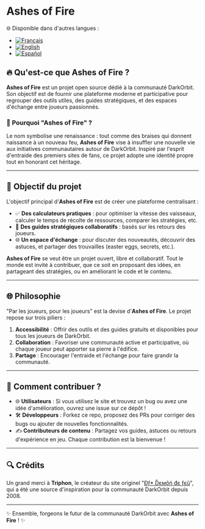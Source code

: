 # Ashes of Fire

🌐 Disponible dans d'autres langues :  
- [![Français](https://img.shields.io/badge/lang-fr-blue)](docs/README-fr.md)
- [![English](https://img.shields.io/badge/lang-en-red)](docs/README-en.md)
- [![Español](https://img.shields.io/badge/lang-es-yellow)](docs/README-es.md)

## 🔥 Qu'est-ce que **Ashes of Fire** ?

**Ashes of Fire** est un projet open source dédié à la communauté DarkOrbit. Son objectif est de fournir une plateforme moderne et participative pour regrouper des outils utiles, des guides stratégiques, et des espaces d'échange entre joueurs passionnés.

### 🌟 Pourquoi "Ashes of Fire" ?

Le nom symbolise une renaissance : tout comme des braises qui donnent naissance à un nouveau feu, **Ashes of Fire** vise à insuffler une nouvelle vie aux initiatives communautaires autour de DarkOrbit. Inspiré par l'esprit d'entraide des premiers sites de fans, ce projet adopte une identité propre tout en honorant cet héritage.

---

## 🚀 Objectif du projet

L'objectif principal d'**Ashes of Fire** est de créer une plateforme centralisant :

- ✅ **Des calculateurs pratiques** : pour optimiser la vitesse des vaisseaux, calculer le temps de récolte de ressources, comparer les stratégies, etc.
- 🔎 **Des guides stratégiques collaboratifs** : basés sur les retours des joueurs.
- 🌐 **Un espace d'échange** : pour discuter des nouveautés, découvrir des astuces, et partager des trouvailles (easter eggs, secrets, etc.).

**Ashes of Fire** se veut être un projet ouvert, libre et collaboratif. Tout le monde est invité à contribuer, que ce soit en proposant des idées, en partageant des stratégies, ou en améliorant le code et le contenu.

---

## 🌐 Philosophie

"Par les joueurs, pour les joueurs" est la devise d'**Ashes of Fire**. Le projet repose sur trois piliers :

1. **Accessibilité** : Offrir des outils et des guides gratuits et disponibles pour tous les joueurs de DarkOrbit.
2. **Collaboration** : Favoriser une communauté active et participative, où chaque joueur peut apporter sa pierre à l'édifice.
3. **Partage** : Encourager l'entraide et l'échange pour faire grandir la communauté.

---

## 🔧 Comment contribuer ?

- 🌐 **Utilisateurs** : Si vous utilisez le site et trouvez un bug ou avez une idée d'amélioration, ouvrez une issue sur ce dépôt !
- 🛠️ **Développeurs** : Forkez ce repo, proposez des PRs pour corriger des bugs ou ajouter de nouvelles fonctionnalités.
- ✍️ **Contributeurs de contenu** : Partagez vos guides, astuces ou retours d'expérience en jeu. Chaque contribution est la bienvenue !

---

## 🔍 Crédits

Un grand merci à **Triphon**, le créateur du site originel "[Đƒ* Ďємǒή đє ƒєŭ](http://darkorbit.mavideotek.fr/)", qui a été une source d'inspiration pour la communauté DarkOrbit depuis 2008.

---

✨ Ensemble, forgeons le futur de la communauté DarkOrbit avec **Ashes of Fire** ! ✨
